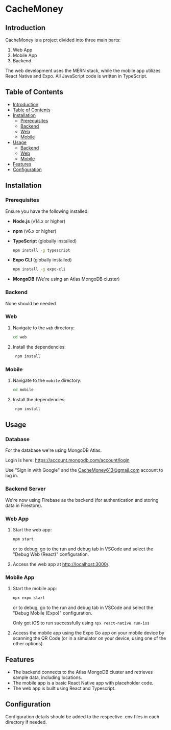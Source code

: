 # CacheMoney

## Introduction

CacheMoney is a project divided into three main parts:

1. Web App
2. Mobile App
3. Backend

The web development uses the MERN stack, while the mobile app utilizes React Native and Expo. All JavaScript code is written in TypeScript.

## Table of Contents

- [Introduction](#introduction)
- [Table of Contents](#table-of-contents)
- [Installation](#installation)
  - [Prerequisites](#prerequisites)
  - [Backend](#backend)
  - [Web](#web)
  - [Mobile](#mobile)
- [Usage](#usage)
  - [Backend](#backend-1)
  - [Web](#web-1)
  - [Mobile](#mobile-1)
- [Features](#features)
- [Configuration](#configuration)

## Installation

### Prerequisites

Ensure you have the following installed:

- **Node.js** (v14.x or higher)
- **npm** (v6.x or higher)
- **TypeScript** (globally installed)  

  ```sh
  npm install -g typescript
  ```

- **Expo CLI** (globally installed)  

  ```sh
  npm install -g expo-cli
  ```

- **MongoDB** (We're using an Atlas MongoDB cluster)

### Backend

None should be needed

### Web

1. Navigate to the `web` directory:

   ```sh
   cd web
   ```

2. Install the dependencies:

   ```sh
    npm install
    ```

### Mobile

1. Navigate to the `mobile` directory:

   ```sh
   cd mobile
   ```

2. Install the dependencies:

   ```sh
    npm install
    ```

## Usage

### Database

For the database we're using MongoDB Atlas.

Login is here: <https://account.mongodb.com/account/login>

Use "Sign in with Google" and the CacheMoney613@gmail.com account to log in.

### Backend Server

We're now using Firebase as the backend (for authentication and storing data in Firestore).

### Web App

1. Start the web app:

   ```sh
   npm start
   ```

   or to debug, go to the run and debug tab in VSCode and select the "Debug Web (React)" configuration.

2. Access the web app at <http://localhost:3000/>.

### Mobile App

1. Start the mobile app:

   ```sh
   npx expo start
   ```

   or to debug, go to the run and debug tab in VSCode and select the "Debug Mobile (Expo)" configuration.

   Only got iOS to run successfully using `npx react-native run-ios`

2. Access the mobile app using the Expo Go app on your mobile device by scanning the QR Code (or in a simulator on your device, using one of the other options).

## Features

- The backend connects to the Atlas MongoDB cluster and retrieves sample data, including locations.
- The mobile app is a basic React Native app with placeholder code.
- The web app is built using React and Typescript.

## Configuration

Configuration details should be added to the respective .env files in each directory if needed.
